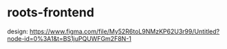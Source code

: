 # roots-frontend
design: https://www.figma.com/file/My52R6toL9NMzKP62U3r99/Untitled?node-id=0%3A1&t=BS1juPQUWFGm2F8N-1

